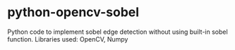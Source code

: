 # python-opencv-sobel
Python code to implement sobel edge detection without using built-in sobel function.
 Libraries used: OpenCV, Numpy
